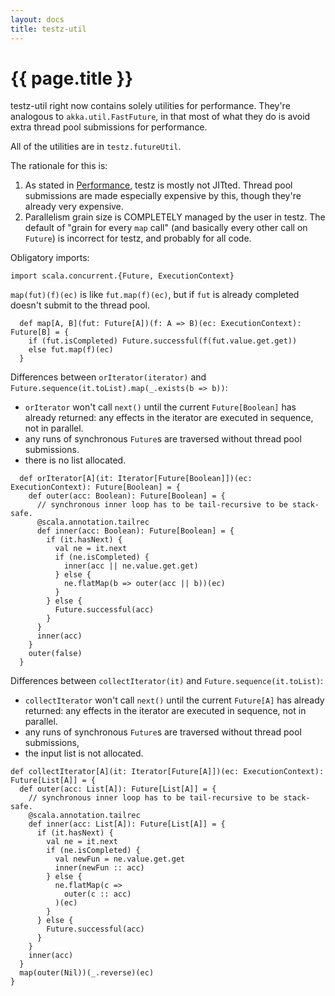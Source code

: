 ```yaml
---
layout: docs
title: testz-util
---
```


# {{ page.title }}

testz-util right now contains solely utilities for performance.
They're analogous to `akka.util.FastFuture`, in that most of what
they do is avoid extra thread pool submissions for performance.

All of the utilities are in `testz.futureUtil`.

The rationale for this is:
1. As stated in [Performance](./09-performance.md), testz is mostly not JITted.
Thread pool submissions are made especially expensive by this, though they're
already very expensive.
2. Parallelism grain size is COMPLETELY managed by the user in testz.
The default of "grain for every `map` call" (and basically every other call
on `Future`) is incorrect for testz, and probably for all code.

Obligatory imports:
```tut:silent
import scala.concurrent.{Future, ExecutionContext}
```

`map(fut)(f)(ec)` is like `fut.map(f)(ec)`, but if `fut` is already completed
doesn't submit to the thread pool.

```tut:silent
  def map[A, B](fut: Future[A])(f: A => B)(ec: ExecutionContext): Future[B] = {
    if (fut.isCompleted) Future.successful(f(fut.value.get.get))
    else fut.map(f)(ec)
  }
```

Differences between `orIterator(iterator)`
and `Future.sequence(it.toList).map(_.exists(b => b))`:

  - `orIterator` won't call `next()` until the current
    `Future[Boolean]` has already returned: any effects in the iterator
    are executed in sequence, not in parallel.
  - any runs of synchronous `Future`s are traversed without
    thread pool submissions.
  - there is no list allocated.

```tut:silent
  def orIterator[A](it: Iterator[Future[Boolean]])(ec: ExecutionContext): Future[Boolean] = {
    def outer(acc: Boolean): Future[Boolean] = {
      // synchronous inner loop has to be tail-recursive to be stack-safe.
      @scala.annotation.tailrec
      def inner(acc: Boolean): Future[Boolean] = {
        if (it.hasNext) {
          val ne = it.next
          if (ne.isCompleted) {
            inner(acc || ne.value.get.get)
          } else {
            ne.flatMap(b => outer(acc || b))(ec)
          }
        } else {
          Future.successful(acc)
        }
      }
      inner(acc)
    }
    outer(false)
  }
```

Differences between `collectIterator(it)`
and `Future.sequence(it.toList)`:

  - `collectIterator` won't call `next()` until the current `Future[A]` has
    already returned: any effects in the iterator are executed in sequence,
    not in parallel.
  - any runs of synchronous `Future`s are traversed without thread pool
    submissions,
  - the input list is not allocated.

```tut:silent
def collectIterator[A](it: Iterator[Future[A]])(ec: ExecutionContext): Future[List[A]] = {
  def outer(acc: List[A]): Future[List[A]] = {
    // synchronous inner loop has to be tail-recursive to be stack-safe.
    @scala.annotation.tailrec
    def inner(acc: List[A]): Future[List[A]] = {
      if (it.hasNext) {
        val ne = it.next
        if (ne.isCompleted) {
          val newFun = ne.value.get.get
          inner(newFun :: acc)
        } else {
          ne.flatMap(c =>
            outer(c :: acc)
          )(ec)
        }
      } else {
        Future.successful(acc)
      }
    }
    inner(acc)
  }
  map(outer(Nil))(_.reverse)(ec)
}
```
